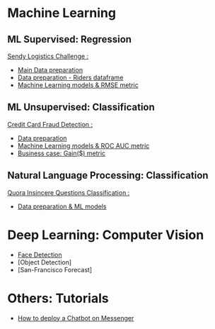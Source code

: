 # Machine Learning

## ML Supervised: Regression

[Sendy Logistics Challenge :](https://zindi.africa/competitions/sendy-logistics-challenge)

- [Main Data preparation](https://github.com/LouisonR/ML-notebooks/blob/master/Sendy-Logistic/Zindi_data_prep.ipynb)
- [Data preparation - Riders dataframe](https://github.com/LouisonR/ML-notebooks/blob/master/Sendy-Logistic/Zindi_riders.ipynb)
- [Machine Learning models & RMSE metric](https://github.com/LouisonR/ML-notebooks/blob/master/Sendy-Logistic/Zindi_ML_models.ipynb)

## ML Unsupervised: Classification

[Credit Card Fraud Detection :](https://www.kaggle.com/mlg-ulb/creditcardfraud)

- [Data preparation](https://github.com/LouisonR/ML-notebook/blob/master/Fraud-Detection/1-Data_preparation.ipynb)
- [Machine Learning models & ROC AUC metric](https://github.com/LouisonR/ML-notebook/blob/master/Fraud-Detection/2-ML_models.ipynb)
- [Business case: Gain($) metric](https://github.com/LouisonR/ML-notebook/blob/master/Fraud-Detection/3-Gain_metric.ipynb)

## Natural Language Processing: Classification

[Quora Insincere Questions Classification :](https://www.kaggle.com/c/quora-insincere-questions-classification)

- [Data preparation & ML models](https://github.com/LouisonR/ML-notebook/blob/master/Quora/Quora.ipynb)


# Deep Learning: Computer Vision

- [Face Detection](https://github.com/LouisonR/ML-notebook/blob/master/Computer-Vision/Face-Detection.ipynb)
- [Object Detection]
- [San-Francisco Forecast]


# Others: Tutorials

- [How to deploy a Chatbot on Messenger](https://github.com/LouisonR/ML-notebook/blob/master/Chatbot/Chatbot-Messenger.ipynb)
